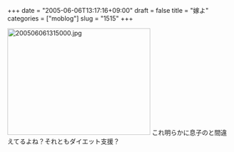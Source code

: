 +++
date = "2005-06-06T13:17:16+09:00"
draft = false
title = "嫁よ"
categories = ["moblog"]
slug = "1515"
+++

<img src="http://ieiriblog.jugem.cc/?image=4186" class="pict" width="320" height="240" alt="200506061315000.jpg" />
これ明らかに息子のと間違えてるよね？それともダイエット支援？
